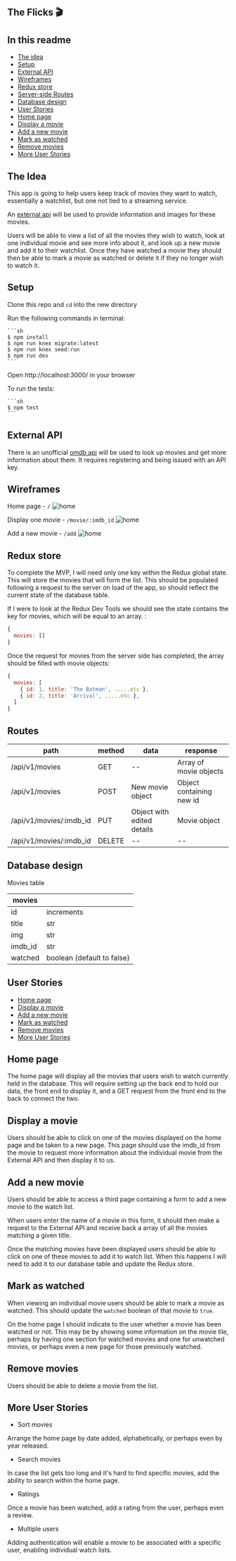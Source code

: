 ## The Flicks 🎬

## In this readme

  - [The idea](#the-idea)
  - [Setup](#Setup)
  - [External API](#external-api)
  - [Wireframes](#wireframes)
  - [Redux store](#redux-store)
  - [Server-side Routes](#routes)
  - [Database design](#database-design)
  - [User Stories](#user-stories)
  - [Home page](#home-page)
  - [Display a movie](#display-a-movie)
  - [Add a new movie](#add-a-new-movie)
  - [Mark as watched](#mark-as-watched)
  - [Remove movies](#remove-movies)
  - [More User Stories](#more-user-stories)

## The Idea

This app is going to help users keep track of movies they want to watch, essentially a watchlist, but one not tied to a streaming service.

An [external api](#external-api) will be used to provide information and images for these movies.

Users will be able to view a list of all the movies they wish to watch, look at one individual movie and see more info about it, and look up a new movie and add it to their watchlist. Once they have watched a movie they should then be able to mark a movie as watched or delete it if they no longer wish to watch it.


## Setup

Clone this repo and `cd` into the new directory

Run the following commands in terminal:

    ```sh
    $ npm install
    $ npm run knex migrate:latest
    $ npm run knex seed:run
    $ npm run dev
    ```

Open http://localhost:3000/ in your browser

To run the tests:

    ```sh
    $ npm test
    ```


## External API

There is an unofficial [omdb api](https://www.omdbapi.com/) will be used to look up movies and get more information about them. It requires registering and being issued with an API key.

## Wireframes

Home page - `/`
![home](/.docs/images/home.png)

Display one movie - `/movie/:imdb_id`
![home](/.docs/images/display.png)

Add a new movie - `/add`
![home](/.docs/images/add.png)

## Redux store

To complete the MVP, I will need only one key within the Redux global state. This will store the movies that will form the list. This should be populated following a request to the server on load of the app, so should reflect the current state of the database table.

If I were to look at the Redux Dev Tools we should see the state contains the key for movies, which will be equal to an array. :

```js
{
  movies: []
}
```

Once the request for movies from the server side has completed, the array should be filled with movie objects:

```js
{
  movies: [
    { id: 1, title: 'The Batman', .....etc },
    { id: 2, title: 'Arrival', .....etc },
  ]
}
```

## Routes

| path | method | data | response |
|---|---|---|---|
| /api/v1/movies | GET | -- | Array of movie objects |
| /api/v1/movies | POST | New movie object | Object containing new id |
| /api/v1/movies/:imdb_id | PUT | Object with edited details | Movie object |
| /api/v1/movies/:imdb_id | DELETE | -- | -- |

## Database design


Movies table

| movies ||
|---|---|
| id | increments |
| title | str |
| img | str |
| imdb_id | str |
| watched | boolean (default to false) |

## User Stories

- [Home page](#home-page)
- [Display a movie](#display-a-movie)
- [Add a new movie](#add-a-new-movie)
- [Mark as watched](#mark-as-watched)
- [Remove movies](#remove-movies)
- [More User Stories](#more-user-stories)

## Home page

The home page will display all the movies that users wish to watch currently held in the database. This will require setting up the back end to hold our data, the front end to display it, and a GET request from the front end to the back to connect the two.

## Display a movie

Users should be able to click on one of the movies displayed on the home page and be taken to a new page. This page should use the imdb_id from the movie to request more information about the individual movie from the External API and then display it to us.

## Add a new movie

Users should be able to access a third page containing a form to add a new movie to the watch list.

When users enter the name of a movie in this form, it should then make a request to the External API and receive back a array of all the movies matching a given title. 

Once the matching movies have been displayed users should be able to click on one of these movies to add it to watch list. When this happens I will need to add it to our database table and update the Redux store.

## Mark as watched

When viewing an individual movie users should be able to mark a movie as watched. This should update the `watched` boolean of that movie to `true`.

On the home page I should indicate to the user whether a movie has been watched or not. This may be by showing some information on the movie tile, perhaps by having one section for watched movies and one for unwatched movies, or perhaps even a new page for those previously watched.

## Remove movies

Users should be able to delete a movie from the list.

## More User Stories

- Sort movies

Arrange the home page by date added, alphabetically, or perhaps even by year released.

- Search movies

In case the list gets too long and it's hard to find specific movies, add the ability to search within the home page.

- Ratings

Once a movie has been watched, add a rating from the user, perhaps even a review.

- Multiple users

Adding authentication will enable a movie to be associated with a specific user, enabling individual watch lists.
